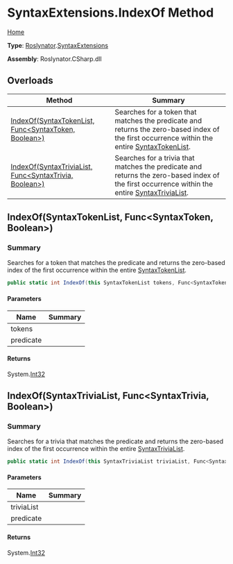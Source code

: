 # SyntaxExtensions\.IndexOf Method

[Home](../../../README.md)

**Type**: [Roslynator](../../README.md)\.[SyntaxExtensions](../README.md)

**Assembly**: Roslynator\.CSharp\.dll

## Overloads

| Method | Summary |
| ------ | ------- |
| [IndexOf(SyntaxTokenList, Func\<SyntaxToken, Boolean>)](#Roslynator_SyntaxExtensions_IndexOf_Microsoft_CodeAnalysis_SyntaxTokenList_System_Func_Microsoft_CodeAnalysis_SyntaxToken_System_Boolean__) | Searches for a token that matches the predicate and returns the zero\-based index of the first occurrence within the entire [SyntaxTokenList](https://docs.microsoft.com/en-us/dotnet/api/microsoft.codeanalysis.syntaxtokenlist)\. |
| [IndexOf(SyntaxTriviaList, Func\<SyntaxTrivia, Boolean>)](#Roslynator_SyntaxExtensions_IndexOf_Microsoft_CodeAnalysis_SyntaxTriviaList_System_Func_Microsoft_CodeAnalysis_SyntaxTrivia_System_Boolean__) | Searches for a trivia that matches the predicate and returns the zero\-based index of the first occurrence within the entire [SyntaxTriviaList](https://docs.microsoft.com/en-us/dotnet/api/microsoft.codeanalysis.syntaxtrivialist)\. |

## IndexOf\(SyntaxTokenList, Func\<SyntaxToken, Boolean>\)<a name="Roslynator_SyntaxExtensions_IndexOf_Microsoft_CodeAnalysis_SyntaxTokenList_System_Func_Microsoft_CodeAnalysis_SyntaxToken_System_Boolean__"></a>

### Summary

Searches for a token that matches the predicate and returns the zero\-based index of the first occurrence within the entire [SyntaxTokenList](https://docs.microsoft.com/en-us/dotnet/api/microsoft.codeanalysis.syntaxtokenlist)\.

```csharp
public static int IndexOf(this SyntaxTokenList tokens, Func<SyntaxToken, bool> predicate)
```

#### Parameters

| Name | Summary |
| ---- | ------- |
| tokens | |
| predicate | |

#### Returns

System\.[Int32](https://docs.microsoft.com/en-us/dotnet/api/system.int32)

## IndexOf\(SyntaxTriviaList, Func\<SyntaxTrivia, Boolean>\)<a name="Roslynator_SyntaxExtensions_IndexOf_Microsoft_CodeAnalysis_SyntaxTriviaList_System_Func_Microsoft_CodeAnalysis_SyntaxTrivia_System_Boolean__"></a>

### Summary

Searches for a trivia that matches the predicate and returns the zero\-based index of the first occurrence within the entire [SyntaxTriviaList](https://docs.microsoft.com/en-us/dotnet/api/microsoft.codeanalysis.syntaxtrivialist)\.

```csharp
public static int IndexOf(this SyntaxTriviaList triviaList, Func<SyntaxTrivia, bool> predicate)
```

#### Parameters

| Name | Summary |
| ---- | ------- |
| triviaList | |
| predicate | |

#### Returns

System\.[Int32](https://docs.microsoft.com/en-us/dotnet/api/system.int32)

